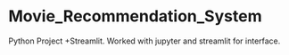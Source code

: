 # Movie_Recommendation_System
Python Project +Streamlit.
Worked with jupyter and streamlit for interface.
